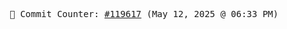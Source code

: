 <p align="center">
    <samp>
        📮 Commit Counter: <a href="https://github.com/Javascript-void0/Javascript-void0/commits/main">#119617</a> (May 12, 2025 @ 06:33 PM)
    </samp>
</p>